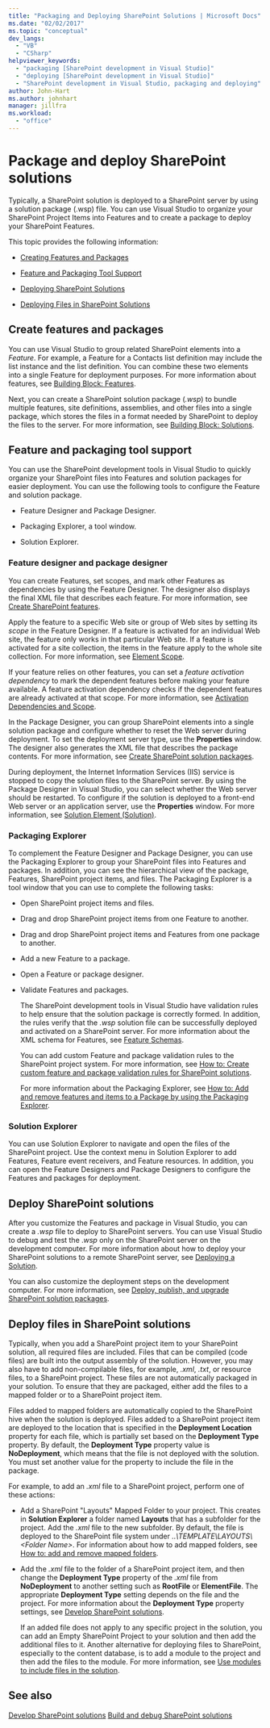 ```yaml
---
title: "Packaging and Deploying SharePoint Solutions | Microsoft Docs"
ms.date: "02/02/2017"
ms.topic: "conceptual"
dev_langs:
  - "VB"
  - "CSharp"
helpviewer_keywords:
  - "packaging [SharePoint development in Visual Studio]"
  - "deploying [SharePoint development in Visual Studio]"
  - "SharePoint development in Visual Studio, packaging and deploying"
author: John-Hart
ms.author: johnhart
manager: jillfra
ms.workload:
  - "office"
---
```

# Package and deploy SharePoint solutions
  Typically, a SharePoint solution is deployed to a SharePoint server by using a solution package (.wsp) file. You can use Visual Studio to organize your SharePoint Project Items into Features and to create a package to deploy your SharePoint Features.

 This topic provides the following information:

-   [Creating Features and Packages](#Creating)

-   [Feature and Packaging Tool Support](#Tools)

-   [Deploying SharePoint Solutions](#Deploying)

-   [Deploying Files in SharePoint Solutions](#DeployingFiles)

## Create features and packages
 You can use Visual Studio to group related SharePoint elements into a *Feature*. For example, a Feature for a Contacts list definition may include the list instance and the list definition. You can combine these two elements into a single Feature for deployment purposes. For more information about features, see [Building Block: Features](http://go.microsoft.com/fwlink/?LinkID=169183).

 Next, you can create a SharePoint solution package (*.wsp*) to bundle multiple features, site definitions, assemblies, and other files into a single package, which stores the files in a format needed by SharePoint to deploy the files to the server. For more information, see [Building Block: Solutions](http://go.microsoft.com/fwlink/?LinkID=169186).

## Feature and packaging tool support
 You can use the SharePoint development tools in Visual Studio to quickly organize your SharePoint files into Features and solution packages for easier deployment. You can use the following tools to configure the Feature and solution package.

-   Feature Designer and Package Designer.

-   Packaging Explorer, a tool window.

-   Solution Explorer.

### Feature designer and package designer
 You can create Features, set scopes, and mark other Features as dependencies by using the Feature Designer. The designer also displays the final XML file that describes each feature. For more information, see [Create SharePoint features](../sharepoint/creating-sharepoint-features.md).

 Apply the feature to a specific Web site or group of Web sites by setting its *scope* in the Feature Designer. If a feature is activated for an individual Web site, the feature only works in that particular Web site. If a feature is activated for a site collection, the items in the feature apply to the whole site collection. For more information, see [Element Scope](http://go.microsoft.com/fwlink/?LinkID=169189).

 If your feature relies on other features, you can set a *feature activation dependency* to mark the dependent features before making your feature available. A feature activation dependency checks if the dependent features are already activated at that scope. For more information, see [Activation Dependencies and Scope](http://go.microsoft.com/fwlink/?LinkID=169190).

 In the Package Designer, you can group SharePoint elements into a single solution package and configure whether to reset the Web server during deployment. To set the deployment server type, use the **Properties** window. The designer also generates the XML file that describes the package contents. For more information, see [Create SharePoint solution packages](../sharepoint/creating-sharepoint-solution-packages.md).

 During deployment, the Internet Information Services (IIS) service is stopped to copy the solution files to the SharePoint server. By using the Package Designer in Visual Studio, you can select whether the Web server should be restarted. To configure if the solution is deployed to a front-end Web server or an application server, use the **Properties** window. For more information, see [Solution Element (Solution)](http://go.microsoft.com/fwlink/?LinkID=169191).

### Packaging Explorer
 To complement the Feature Designer and Package Designer, you can use the Packaging Explorer to group your SharePoint files into Features and packages. In addition, you can see the hierarchical view of the package, Features, SharePoint project items, and files. The Packaging Explorer is a tool window that you can use to complete the following tasks:

- Open SharePoint project items and files.

- Drag and drop SharePoint project items from one Feature to another.

- Drag and drop SharePoint project items and Features from one package to another.

- Add a new Feature to a package.

- Open a Feature or package designer.

- Validate Features and packages.

  The SharePoint development tools in Visual Studio have validation rules to help ensure that the solution package is correctly formed. In addition, the rules verify that the *.wsp* solution file can be successfully deployed and activated on a SharePoint server. For more information about the XML schema for Features, see [Feature Schemas](http://go.microsoft.com/fwlink/?LinkID=169192).

  You can add custom Feature and package validation rules to the SharePoint project system. For more information, see [How to: Create custom feature and package validation rules for SharePoint solutions](../sharepoint/how-to-create-custom-feature-and-package-validation-rules-for-sharepoint-solutions.md).

  For more information about the Packaging Explorer, see [How to: Add and remove features and items to a Package by using the Packaging Explorer](../sharepoint/how-to-add-and-remove-features-and-items-to-a-package-by-using-the-packaging-explorer.md).

### Solution Explorer
 You can use Solution Explorer to navigate and open the files of the SharePoint project. Use the context menu in Solution Explorer to add Features, Feature event receivers, and Feature resources. In addition, you can open the Feature Designers and Package Designers to configure the Features and packages for deployment.

## Deploy SharePoint solutions
 After you customize the Features and package in Visual Studio, you can create a *.wsp* file to deploy to SharePoint servers. You can use Visual Studio to debug and test the .*wsp* only on the SharePoint server on the development computer. For more information about how to deploy your SharePoint solutions to a remote SharePoint server, see [Deploying a Solution](http://go.microsoft.com/fwlink/?LinkID=169194).

 You can also customize the deployment steps on the development computer. For more information, see [Deploy, publish, and upgrade SharePoint solution packages](../sharepoint/deploying-publishing-and-upgrading-sharepoint-solution-packages.md).

## Deploy files in SharePoint solutions
 Typically, when you add a SharePoint project item to your SharePoint solution, all required files are included. Files that can be compiled (code files) are built into the output assembly of the solution. However, you may also have to add non-compilable files, for example, *.xml*, *.txt*, or resource files, to a SharePoint project. These files are not automatically packaged in your solution. To ensure that they are packaged, either add the files to a mapped folder or to a SharePoint project item.

 Files added to mapped folders are automatically copied to the SharePoint hive when the solution is deployed. Files added to a SharePoint project item are deployed to the location that is specified in the **Deployment Location** property for each file, which is partially set based on the **Deployment Type** property. By default, the **Deployment Type** property value is **NoDeployment**, which means that the file is not deployed with the solution. You must set another value for the property to include the file in the package.

 For example, to add an *.xml* file to a SharePoint project, perform one of these actions:

- Add a SharePoint "Layouts" Mapped Folder to your project. This creates in **Solution Explorer** a folder named **Layouts** that has a subfolder for the project. Add the *.xml* file to the new subfolder. By default, the file is deployed to the SharePoint file system under *..\TEMPLATE\LAYOUTS\\\<Folder Name>*. For information about how to add mapped folders, see [How to: add and remove mapped folders](../sharepoint/how-to-add-and-remove-mapped-folders.md).

- Add the *.xml* file to the folder of a SharePoint project item, and then change the **Deployment Type** property of the *.xml* file from **NoDeployment** to another setting such as **RootFile** or **ElementFile**. The appropriate **Deployment Type** setting depends on the file and the project. For more information about the **Deployment Type** property settings, see [Develop SharePoint solutions](../sharepoint/developing-sharepoint-solutions.md).

  If an added file does not apply to any specific project in the solution, you can add an Empty SharePoint Project to your solution and then add the additional files to it. Another alternative for deploying files to SharePoint, especially to the content database, is to add a module to the project and then add the files to the module. For more information, see [Use modules to include files in the solution](../sharepoint/using-modules-to-include-files-in-the-solution.md).

## See also
 [Develop SharePoint solutions](../sharepoint/developing-sharepoint-solutions.md)
 [Build and debug SharePoint solutions](../sharepoint/building-and-debugging-sharepoint-solutions.md)
